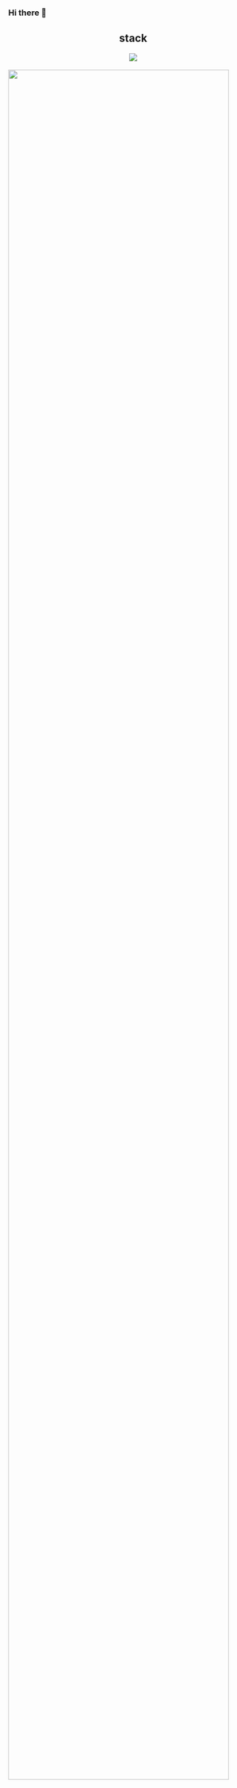 
### Hi there 🙌
<div align=center>
<h2>stack</h2>
<img src="https://img.shields.io/badge/-swift-F05138?style=for-the-badge&logo=swift&logoColor=black">
</div>
<br>


<a href="https://github.com/ashutosh00710/github-readme-activity-graph">
    <img src="https://github-readme-activity-graph.vercel.app/graph?username=leejh08&theme=react-dark&bg_color=20232a&hide_border=true&line=58A6FF&color=58A6FF" width=94%/>
</a>




